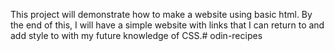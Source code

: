 This project will demonstrate how to make a website using basic html.
By the end of this, I will have a simple website with links that I can 
return to and add style to with my future knowledge of CSS.# odin-recipes

